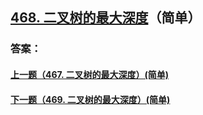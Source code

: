 ## [468. 二叉树的最大深度](https://leetcode-cn.com/problems/merge-two-sorted-lists/)（简单）





### 答案：



#### [上一题（467. 二叉树的最大深度）(简单)](https://github.com/sdwwld/leetCode/blob/master/src/main/java/com/wld/java/leetcode/leetCode0467.md)

#### [下一题（469. 二叉树的最大深度）(简单)](https://github.com/sdwwld/leetCode/blob/master/src/main/java/com/wld/java/leetcode/leetCode0469.md)